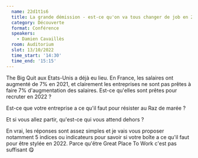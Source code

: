 ```yaml
---
  name: 22d1t1s6
  title: La grande démission - est-ce qu'on va tous changer de job en 2022 ?
  category: Découverte
  format: Conférence 
  speakers: 
    - Damien Cavaillès
  room: Auditorium
  slot: 13/10/2022
  time_start: '14:30'
  time_end: '15:15'
---
```

The Big Quit aux Etats-Unis a déjà eu lieu. En France, les salaires ont augmenté de 7% en 2021, et clairement les entreprises ne sont pas prêtes à faire 7% d'augmentation des salaires. Est-ce qu'elles sont prêtes pour recruter en 2022 ?

Est-ce que votre entreprise a ce qu'il faut pour résister au Raz de marée ?

Et si vous allez partir, qu'est-ce qui vous attend dehors ?

En vrai, les réponses sont assez simples et je vais vous proposer notamment 5 indices ou indicateurs pour savoir si votre boîte a ce qu'il faut pour être stylée en 2022. Parce qu'être Great Place To Work c'est pas suffisant 😋